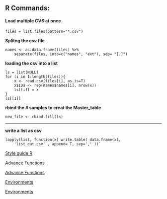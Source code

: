 
##  R Commands:

####  Load multiple CVS at once

```
files = list.files(pattern="*.csv")
```

**Splitng the csv file**
```
names <- as.data.frame(files) %>%
	separate(files, into=c("names", "ext"), sep= "[.]")
```

**loading the csv into a list**

```
ls = list(NULL)
for (i in 1:length(files)){
	x <- read.csv(files[i], as.is=T)
	x$IDs <- rep(names$names[i], nrow(x))
	ls[[i]] = x
}
ls[[1]]
```

**rbind the # samples to creat the Master_table**
```
new_file <- rbind.fill(ls)
```
------------------------------------------------------------------------------------
**write a list as csv**

```
lapply(list, function(x) write.table( data.frame(x),
	'list_out.csv' , append= T, sep=',' ))`
```

  


[Style guide R](http://adv-r.had.co.nz/Style.html)

[Advance Functions](http://adv-r.had.co.nz/Functions.html)

[Advance Functions](http://adv-r.had.co.nz/Functions.html)

[Environments](http://adv-r.had.co.nz/Environments.html)

[Environments](http://adv-r.had.co.nz/Environments.html)

<!--stackedit_data:

<!--stackedit_data:
<!--stackedit_data:
eyJoaXN0b3J5IjpbLTU1NTY0MTcyNCwtMTg0ODM5Njg5XX0=
-->